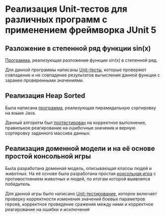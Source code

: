 # Реализация Unit-тестов для различных программ с применением фреймворка JUnit 5

## Разложение в степенной ряд функции sin(x)

[Программа](.src/main/java/ru/konstantinpetrov/SinusFunction.java), реализующая разложение функции sin(x) в степенной ряд. 

Для данной программы написаны [Unit-тесты](.src/test/java/ru/konstantinpetrov/SinusFunctionTest.java), которые проверяют совпадение и не совпадение результатов вычисления данной функции с заранее проверенными значениями.

## Реализация Heap Sorted

Была написана [программа](.src/main/java/ru/konstantinpetrov/HeapSort.java), реализующая пирамидальную сортировку на языке Java. 

Данный алгоритм был [протестирован](.src/test/java/ru/konstantinpetrov/HeapSortTest.java) на корректное выполнение, правильное реагирование на ошибочные значения и верную сортировку заданного массива данных.

## Реализация доменной модели и на её основе простой консольной игры

Была разработана доменная модель, описывающая классы людей и животных. На её основе была разработана простая [консольная игра](.src/main/java/ru/konstantinpetrov/Task3) с противостоянием животных и людей, по итогам которой выявлялся победитель

Для данной игры было написано [Unit-тестирование](.src/test/java/ru/konstantinpetrov/Task3/BattleTest.java), которое включает проверку корректности изменения значений боевых параметров героев, корректное проведение сражения между ними и корректное реагирование на ошибки и исключения
